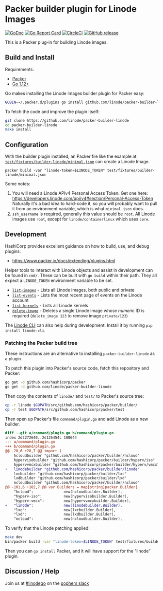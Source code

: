 # Packer builder plugin for Linode Images

[![GoDoc](https://godoc.org/github.com/linode/packer-builder-linode?status.svg)](https://godoc.org/github.com/dradtke/packer-builder-linode)
[![Go Report Card](https://goreportcard.com/badge/github.com/linode/packer-builder-linode)](https://goreportcard.com/report/github.com/dradtke/packer-builder-linode)
[![CircleCI](https://circleci.com/gh/linode/packer-builder-linode.svg?style=svg)](https://circleci.com/gh/dradtke/packer-builder-linode)
[![GitHub release](https://img.shields.io/github/release/linode/packer-builder-linode.svg)](https://github.com/dradtke/packer-builder-linode/releases/)

This is a Packer plug-in for building Linode images.

## Build and Install

Requirements:

* [Packer](https://www.packer.io/intro/getting-started/install.html)
* [Go 1.12+](https://golang.org/doc/install)

Go makes installing the Linode Images builder plugin for Packer easy:

```sh
GOBIN=~/.packer.d/plugins go install github.com/linode/packer-builder-linode
```

To fetch the code and improve the plugin itself:

```sh
git clone https://github.com/linode/packer-builder-linode
cd packer-builder-linode
make install
```

## Configuration

With the builder plugin installed, an Packer file like the example at [`test/fixtures/builder-linode/minimal.json`](https://raw.githubusercontent.com/linode/packer-builder-linode/master/test/fixtures/builder-linode/minimal.json) can create a Linode Image.

```
packer build -var "linode-token=$LINODE_TOKEN" test/fixtures/builder-linode/minimal.json
```

Some notes:

1. You will need a Linode APIv4 Personal Access Token.
   Get one here: <https://developers.linode.com/api/v4#section/Personal-Access-Token>
   Naturally it's a bad idea to hard-code it, so you will probably want to pull it from an environment
   variable, which is what `minimal.json` does.
1. `ssh_username` is required, generally this value should be `root`.
   All Linode images use `root`, except for `linode/containerlinux` which
   uses `core`.

## Development

HashiCorp provides excellent guidance on how to build, use, and debug plugins:

* <https://www.packer.io/docs/extending/plugins.html>

Helper tools to interact with Linode objects and assist in development can be found in `cmd/`.
These can be built with `go build` within their path.  They all expect a `LINODE_TOKEN` environment variable to be set.

* [`list-images`](cmd/list-images/main.go) - Lists all Linode images, both public and private
* [`list-events`](cmd/list-events/main.go) - Lists the most recent page of events on the Linode account
* [`list-kernels`](cmd/list-kernels/main.go) - Lists all Linode kernels
* [`delete-image`](cmd/delete-image/main.go) - Deletes a single Linode image whose *numeric* ID is required (`delete_image 123` to remove image `private/123`)

The [Linode CLI](https://www.linode.com/docs/platform/api/using-the-linode-cli/) can also help during development.
Install it by running `pip install linode-cli`.

### Patching the Packer build tree

These instructions are an alternative to installing `packer-builder-linode` as a plugin.

To patch this plugin into Packer's source code, fetch this repository and Packer:

```sh
go get -d github.com/hashicorp/packer
go get -d github.com/linode/packer-builder-linode
```

Then copy the contents of `linode/` and `test/` to Packer's source tree:

```sh
cp -r linode $GOPATH/src/github.com/hashicorp/packer/builder/
cp -r test $GOPATH/src/github.com/hashicorp/packer/test
```

Then open up Packer's file `command/plugin.go` and add Linode as a new builder.

```patch
diff --git a/command/plugin.go b/command/plugin.go
index 2d2272640..2d126454c 100644
--- a/command/plugin.go
+++ b/command/plugin.go
@@ -28,6 +28,7 @@ import (
 	hcloudbuilder "github.com/hashicorp/packer/builder/hcloud"
 	hypervisobuilder "github.com/hashicorp/packer/builder/hyperv/iso"
 	hypervvmcxbuilder "github.com/hashicorp/packer/builder/hyperv/vmcx"
+	linodebuilder "github.com/hashicorp/packer/builder/linode"
 	lxcbuilder "github.com/hashicorp/packer/builder/lxc"
 	lxdbuilder "github.com/hashicorp/packer/builder/lxd"
 	ncloudbuilder "github.com/hashicorp/packer/builder/ncloud"
@@ -101,6 +102,7 @@ var Builders = map[string]packer.Builder{
 	"hcloud":              new(hcloudbuilder.Builder),
 	"hyperv-iso":          new(hypervisobuilder.Builder),
 	"hyperv-vmcx":         new(hypervvmcxbuilder.Builder),
+	"linode":              new(linodebuilder.Builder),
 	"lxc":                 new(lxcbuilder.Builder),
 	"lxd":                 new(lxdbuilder.Builder),
 	"ncloud":              new(ncloudbuilder.Builder),
```

To verify that the Linode patching applied:

```sh
make dev
bin/packer build -var "linode-token=$LINODE_TOKEN" test/fixtures/builder-linode/minimal.json
```

Then you can `go install` Packer, and it will have support for the "linode"
plugin.

## Discussion / Help

Join us at [#linodego](https://gophers.slack.com/messages/CAG93EB2S) on the [gophers slack](https://gophers.slack.com)
